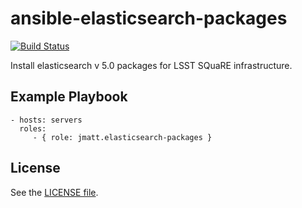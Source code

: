 ansible-elasticsearch-packages
==============================

[![Build Status](https://travis-ci.org/jmatt/ansible-elasticsearch-packages.svg?branch=master)](https://travis-ci.org/jmatt/ansible-elasticsearch-packages)

Install elasticsearch v 5.0 packages for LSST SQuaRE infrastructure.

Example Playbook
----------------

    - hosts: servers
      roles:
         - { role: jmatt.elasticsearch-packages }

License
-------

See the [LICENSE file](https://github.com/jmatt/ansible-elasticsearch-packages/blob/master/LICENSE).

